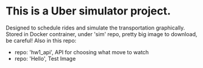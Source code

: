 # This is a Uber simulator project. 
Designed to schedule rides and simulate the transportation graphically. 
Stored in Docker contrainer, under 'sim' repo, pretty big image to download, be careful! 
Also in this repo:
- repo: 'hw1_api', API for choosing what move to watch 
- repo: 'Hello', Test Image
